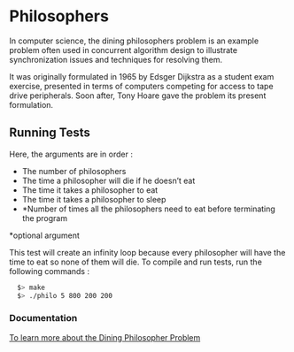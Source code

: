 # Philosophers

In computer science, the dining philosophers problem is an example problem often used in concurrent algorithm design to illustrate synchronization issues and techniques for resolving them.

It was originally formulated in 1965 by Edsger Dijkstra as a student exam exercise, presented in terms of computers competing for access to tape drive peripherals. Soon after, Tony Hoare gave the problem its present formulation.

## Running Tests

Here, the arguments are in order : 
- The number of philosophers
- The time a philosopher will die if he doesn’t eat
- The time it takes a philosopher to eat
- The time it takes a philosopher to sleep
- *Number of times all the philosophers need to eat before terminating the program

*optional argument

This test will create an infinity loop because every philosopher will have the time to eat so none of them will die.
To compile and run tests, run the following commands :

```bash
  $> make
  $> ./philo 5 800 200 200
```

### Documentation

[To learn more about the Dining Philosopher Problem](https://medium.com/@ruinadd/philosophers-42-guide-the-dining-philosophers-problem-893a24bc0fe2)

